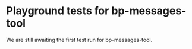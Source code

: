 # Playground tests for bp-messages-tool
We are still awaiting the first test run for bp-messages-tool.
